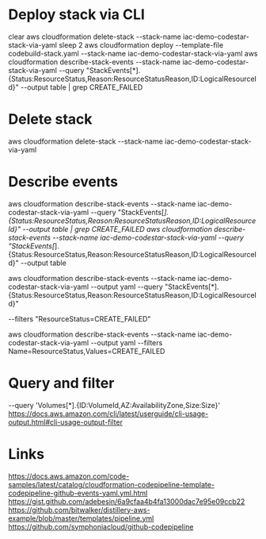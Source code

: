 # Deploy stack via CLI
clear
aws cloudformation delete-stack --stack-name iac-demo-codestar-stack-via-yaml
sleep 2
aws cloudformation deploy --template-file codebuild-stack.yaml --stack-name iac-demo-codestar-stack-via-yaml
aws cloudformation describe-stack-events --stack-name iac-demo-codestar-stack-via-yaml --query "StackEvents[*].{Status:ResourceStatus,Reason:ResourceStatusReason,ID:LogicalResourceId}" --output table | grep CREATE_FAILED

# Delete stack
aws cloudformation delete-stack --stack-name iac-demo-codestar-stack-via-yaml

# Describe events
aws cloudformation describe-stack-events --stack-name iac-demo-codestar-stack-via-yaml --query "StackEvents[*].{Status:ResourceStatus,Reason:ResourceStatusReason,ID:LogicalResourceId}" --output table | grep CREATE_FAILED
aws cloudformation describe-stack-events --stack-name iac-demo-codestar-stack-via-yaml --query "StackEvents[*].{Status:ResourceStatus,Reason:ResourceStatusReason,ID:LogicalResourceId}" --output table

aws cloudformation describe-stack-events --stack-name iac-demo-codestar-stack-via-yaml --output yaml --query "StackEvents[*].{Status:ResourceStatus,Reason:ResourceStatusReason,ID:LogicalResourceId}"

--filters "ResourceStatus=CREATE_FAILED"

aws cloudformation describe-stack-events --stack-name iac-demo-codestar-stack-via-yaml --output yaml --filters Name=ResourceStatus,Values=CREATE_FAILED

# Query and filter
--query 'Volumes[*].{ID:VolumeId,AZ:AvailabilityZone,Size:Size}'
https://docs.aws.amazon.com/cli/latest/userguide/cli-usage-output.html#cli-usage-output-filter

# Links
https://docs.aws.amazon.com/code-samples/latest/catalog/cloudformation-codepipeline-template-codepipeline-github-events-yaml.yml.html
https://gist.github.com/adebesin/6a9cfaa4b4fa13000dac7e95e09ccb22
https://github.com/bitwalker/distillery-aws-example/blob/master/templates/pipeline.yml
https://github.com/symphoniacloud/github-codepipeline